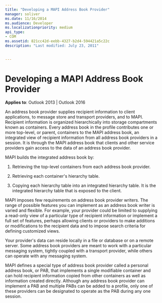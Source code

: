 ```yaml
---
title: "Developing a MAPI Address Book Provider"
manager: soliver
ms.date: 11/16/2014
ms.audience: Developer
ms.localizationpriority: medium
api_type:
- COM
ms.assetid: 821cc42d-eebb-4327-b2d4-594421a5c22c
description: "Last modified: July 23, 2011"
 
 
---
```


# Developing a MAPI Address Book Provider

  
  
**Applies to**: Outlook 2013 | Outlook 2016 
  
An address book provider supplies recipient information to client applications, to message store and transport providers, and to MAPI. Recipient information is organized hierarchically into storage compartments known as containers. Every address book in the profile contributes one or more top-level, or parent, containers to the MAPI address book, an integrated view of recipient information from all address book providers in a session. It is through the MAPI address book that clients and other service providers gain access to the data of an address book provider.
  
MAPI builds the integrated address book by:
  
1. Retrieving the top-level containers from each address book provider.
    
2. Retrieving each container's hierarchy table. 
    
3. Copying each hierarchy table into an integrated hierarchy table. It is the integrated hierarchy table that is exposed to the client. 
    
MAPI imposes few requirements on address book provider writers. The range of possible features you can implement as an address book writer is varied and flexible. For example, your provider could be limited to supplying a read-only view of a particular type of recipient information or implement a full set of features, perhaps allowing clients or providers to make additions or modifications to the recipient data and to impose search criteria for defining customized views. 
  
Your provider's data can reside locally in a file or database or on a remote server. Some address book providers are meant to work with a particular messaging system, tightly coupled with a transport provider, while others can operate with any messaging system.
  
MAPI defines a special type of address book provider called a personal address book, or PAB, that implements a single modifiable container and can hold recipient information copied from other containers as well as information created directly. Although any address book provider can implement a PAB and multiple PABs can be added to a profile, only one of these providers can be designated to operate as the PAB during any one session. 
  

